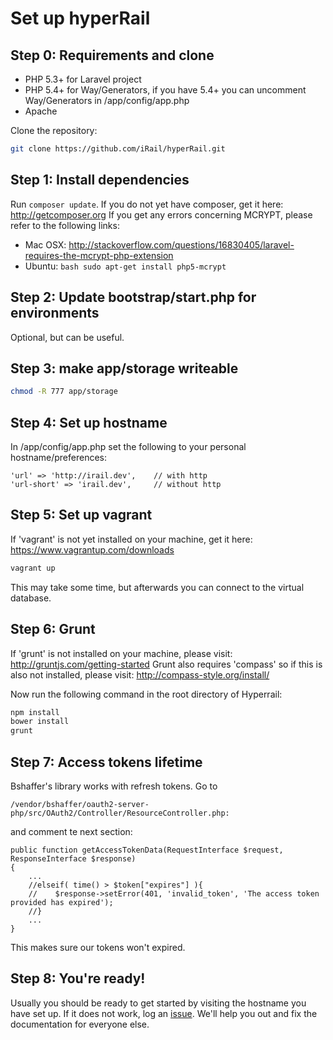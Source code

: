 # Set up hyperRail

## Step 0: Requirements and clone

* PHP 5.3+ for Laravel project
* PHP 5.4+ for Way/Generators, if you have 5.4+ you can uncomment Way/Generators in /app/config/app.php
* Apache

Clone the repository:

```bash
git clone https://github.com/iRail/hyperRail.git
```

## Step 1: Install dependencies

Run `composer update`. If you do not yet have composer, get it here: http://getcomposer.org
If you get any errors concerning MCRYPT, please refer to the following links:

* Mac OSX: http://stackoverflow.com/questions/16830405/laravel-requires-the-mcrypt-php-extension
* Ubuntu: ```bash
			sudo apt-get install php5-mcrypt
			```


## Step 2: Update bootstrap/start.php for environments

Optional, but can be useful.

## Step 3: make app/storage writeable

```bash
chmod -R 777 app/storage
```

## Step 4: Set up hostname

In /app/config/app.php set the following to your personal hostname/preferences:

	'url' => 'http://irail.dev',    // with http
   	'url-short' => 'irail.dev',     // without http

## Step 5: Set up vagrant

If 'vagrant' is not yet installed on your machine, get it here: https://www.vagrantup.com/downloads

```bash
vagrant up
```
This may take some time, but afterwards you can connect to the virtual database.

## Step 6: Grunt
If 'grunt' is not installed on your machine, please visit: http://gruntjs.com/getting-started
Grunt also requires 'compass' so if this is also not installed, please visit: http://compass-style.org/install/

Now run the following command in the root directory of Hyperrail:

```bash
npm install
bower install
grunt 
```

## Step 7: Access tokens lifetime

Bshaffer's library works with refresh tokens.
Go to
```
/vendor/bshaffer/oauth2-server-php/src/OAuth2/Controller/ResourceController.php:
```

and comment te next section:

```
public function getAccessTokenData(RequestInterface $request, ResponseInterface $response)
{		
	...
	//elseif( time() > $token["expires"] ){             
    //    $response->setError(401, 'invalid_token', 'The access token provided has expired');
    //}
    ...
}	
```

This makes sure our tokens won't expired.

## Step 8: You're ready!

Usually you should be ready to get started by visiting the hostname you have set up. If it does not work, log an [issue](https://github.com/iRail/hyperRail/issues/new). We'll help you out and fix the documentation for everyone else.
